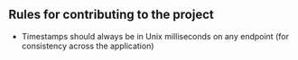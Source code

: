 ## Rules for contributing to the project
- Timestamps should always be in Unix milliseconds on any endpoint (for consistency across the application)